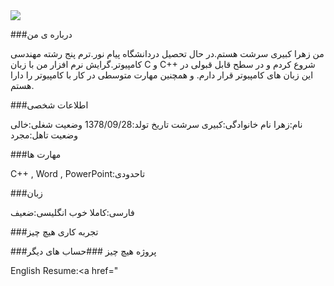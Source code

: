 <img src="https://avatars2.githubusercontent.com/u/72122163?s=400&u=f74b75092016a0a17a813c06d34de50cca0a1e20&v=4"/>

###درباره ی من

من زهرا کبیری سرشت هستم.در حال تحصیل دردانشگاه پیام نور.ترم پنج رشته مهندسی کامپیوتر.گرایش نرم افزار
من با زبان  C و C++ شروع کردم و در سطح قابل قبولی در این زبان های کامپیوتر قرار دارم.
و همچنین مهارت متوسطی در کار با کامپیوتر را دارا هستم.

###اطلاعات شخصی

نام:زهرا
نام خانوادگی:کبیری سرشت
تاریخ تولد:1378/09/28
وضعیت شغلی:خالی
وضعیت تاهل:مجرد

###مهارت ها

 C++ , Word , PowerPoint:تاحدودی
 
 
 ###زبان
 
 فارسی:کاملا خوب
 انگلیسی:ضعیف
 
 ###تجربه کاری
 هیچ چیز
 
 ###پروژه
 هیچ چیز
 ###حساب های دیگر
 
 English Resume:<a href="
